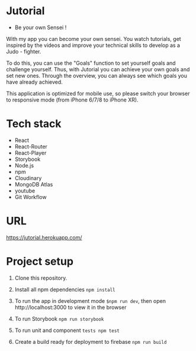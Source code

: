 <!-- <img align="right" src="src/assets/jutorial.gif" alt="" width="200px" style="margin-left:15px"/> -->

# Jutorial

- Be your own Sensei !

With my app you can become your own sensei. You watch tutorials, get inspired by the videos and improve your technical skills to develop as a Judo - fighter.

To do this, you can use the "Goals" function to set yourself goals and challenge yourself. Thus, with Jutorial you can achieve your own goals and set new ones. Through the overview, you can always see which goals you have already achieved.

This application is optimized for mobile use, so please switch your browser to responsive mode (from iPhone 6/7/8 to iPhone XR).

# Tech stack

- React
- React-Router
- React-Player
- Storybook
- Node.js
- npm
- Cloudinary
- MongoDB Atlas
- youtube
- Git Workflow

# URL

https://jutorial.herokuapp.com/

# Project setup

1. Clone this repository.

2. Install all npm dependencies `npm install`

3. To run the app in development mode `$npm run dev`, then open http://localhost:3000 to view it in the browser

4. To run Storybook `npm run storybook`

5. To run unit and component `tests npm test`

6. Create a build ready for deployment to firebase `npm run build`

#

